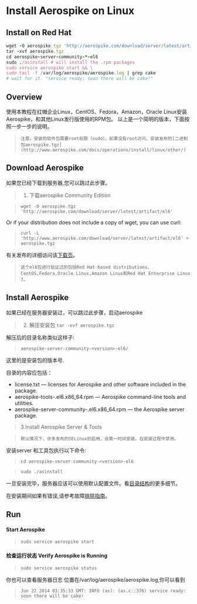 # Install Aerospike on Linux


## Install on Red Hat


```ruby
wget -O aerospike.tgz 'http://aerospike.com/download/server/latest/artifact/el6'
tar -xvf aerospike.tgz
cd aerospike-server-community-*-el6
sudo ./asinstall # will install the .rpm packages
sudo service aerospike start && \
sudo tail -f /var/log/aerospike/aerospike.log | grep cake
# wait for it. "service ready: soon there will be cake!"
```

## Overview

使用本教程在红帽企业Linux，CentOS、Fedora，Amazon，Oracle Linux安装Aerospike，和其他Linux发行版使用的RPM包。
以上是一个简明的版本，下面按照一步一步的说明。


>```注意，安装的软件包需要root权限（sudo）。如果没有root访问，安装发布的[二进制包aerospike.tgz](http://www.aerospike.com/docs/operations/install/linux/other/)```

## Download Aerospike

如果您已经下载到服务器,您可以跳过此步骤。

>1. 下载aerospike  Community Edition

>```wget -O aerospike.tgz 'http://aerospike.com/download/server/latest/artifact/el6'```

Or if your distribution does not include a copy of wget, you can use curl:

>```curl -L 'http://www.aerospike.com/download/server/latest/artifact/el6' > aerospike.tgz```

有关发布的详细访问该[下载页](http://www.aerospike.com/download)。


>```这个el6包进行验证过的包括Red Hat-based distributions、CentOS,Fedora,Oracle Linux,Amazon Linux和Red Hat Enterprise Linux 7。```

## Install Aerospike
如果已经在服务器安装过，可以跳过此步骤，启动aerospike

>2. 解压安装包
>```tar -xvf aerospike.tgz```

解压后的目录名称类似这样子:
>```aerospike-server-community-<version>-el6/```

这里的<version>是安装包的版本号.

目录的内容应包括：

* license.txt — licenses for Aerospike and other software included in the package.
* aerospike-tools-<version>.el6.x86_64.rpm — Aerospike command-line tools and utilities.
* aerospike-server-community-<version>.el6.x86_64.rpm — the Aerospike server package.

>3.Install Aerospike Server & Tools

>```默认情况下，许多发布的SELinux的启用，会第一时间安装。在安装过程中禁用。```

安装server 和工具包执行以下命令:

>```cd aerospike-server-community-<version>-el6```

>```sudo ./asinstall```

一旦安装完毕，服务器应该可以使用默认配置文件。看[目录结构](http://www.aerospike.com/docs/operations/manage/aerospike/directory_structure.html)的更多细节。


在安装期间如果有错误,请参考故障[排除指南](http://www.aerospike.com/docs/operations/troubleshoot/install/)。


## Run

#### Start Aerospike
>```sudo service aerospike start```

#### 检查运行状态 Verify Aerospike is Running

>```sudo service aerospike status```

你也可以查看服务器日志 位置在/var/log/aerospike/aerospike.log,你可以看到
>```Jun 22 2014 03:35:33 GMT: INFO (as): (as.c::376) service ready: soon there will be cake!```










